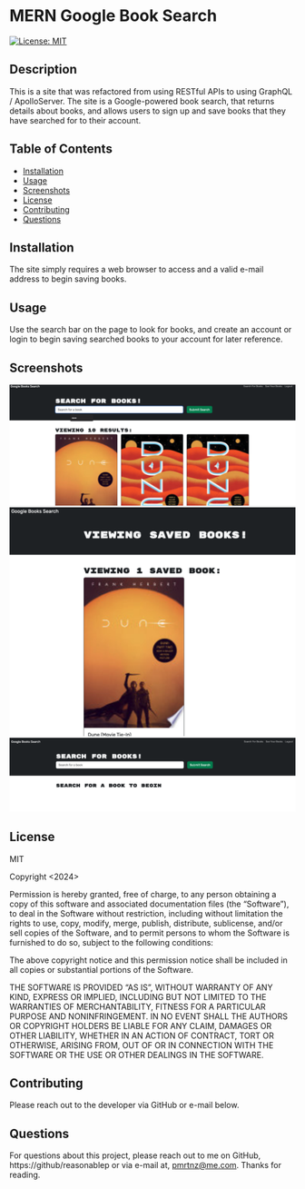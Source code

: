 # MERN Google Book Search

[![License: MIT](https://img.shields.io/badge/License-MIT-yellow.svg)](https://opensource.org/licenses/MIT)
  
## Description
This is a site that was refactored from using RESTful APIs to using GraphQL / ApolloServer. The site is a Google-powered book search, that returns details about books, and allows users to sign up and save books that they have searched for to their account.

## Table of Contents

- [Installation](#installation)
- [Usage](#usage)
- [Screenshots](#screenshots)
- [License](#license)
- [Contributing](#contributing)
- [Questions](#questions)

  
## Installation
The site simply requires a web browser to access and a valid e-mail address to begin saving books.

## Usage
Use the search bar on the page to look for books, and create an account or login to begin saving searched books to your account for later reference.

## Screenshots

![Home-Screenshot](./Develop/client/src/assets/README/SEARCHED.png)
![Saved-Screenshot](./Develop/client/src/assets/README/SAVED.png)
![LoggedIn-Screenshot](./Develop/client/src/assets/README/LOGGEDIN.png)

## License
MIT

Copyright <2024> <PETER MARTINEZ>

Permission is hereby granted, free of charge, to any person obtaining a copy of this software and associated documentation files (the “Software”), to deal in the Software without restriction, including without limitation the rights to use, copy, modify, merge, publish, distribute, sublicense, and/or sell copies of the Software, and to permit persons to whom the Software is furnished to do so, subject to the following conditions:

The above copyright notice and this permission notice shall be included in all copies or substantial portions of the Software.

THE SOFTWARE IS PROVIDED “AS IS”, WITHOUT WARRANTY OF ANY KIND, EXPRESS OR IMPLIED, INCLUDING BUT NOT LIMITED TO THE WARRANTIES OF MERCHANTABILITY, FITNESS FOR A PARTICULAR PURPOSE AND NONINFRINGEMENT. IN NO EVENT SHALL THE AUTHORS OR COPYRIGHT HOLDERS BE LIABLE FOR ANY CLAIM, DAMAGES OR OTHER LIABILITY, WHETHER IN AN ACTION OF CONTRACT, TORT OR OTHERWISE, ARISING FROM, OUT OF OR IN CONNECTION WITH THE SOFTWARE OR THE USE OR OTHER DEALINGS IN THE SOFTWARE.

## Contributing
Please reach out to the developer via GitHub or e-mail below.


## Questions
For questions about this project, please reach out to me on GitHub, https://github/reasonablep or via e-mail at, pmrtnz@me.com. Thanks for reading. 
